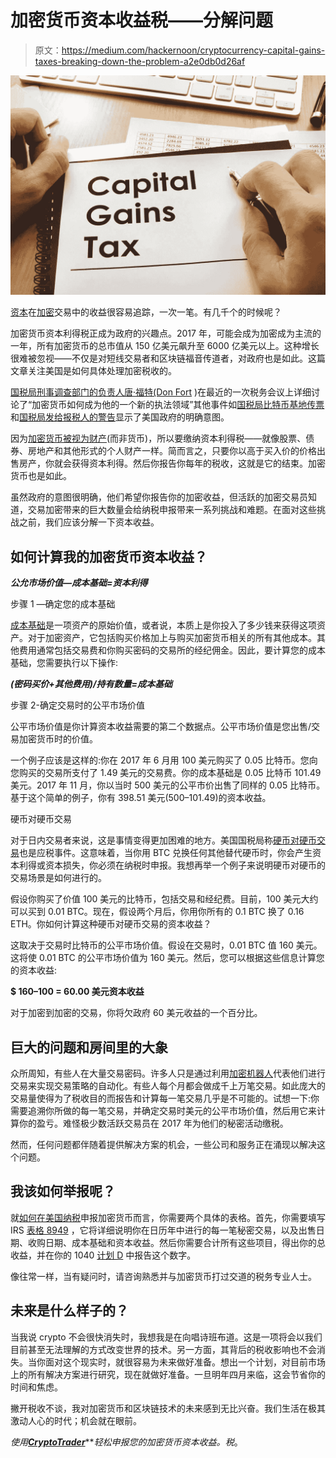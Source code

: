 # 加密货币资本收益税——分解问题

> 原文：<https://medium.com/hackernoon/cryptocurrency-capital-gains-taxes-breaking-down-the-problem-a2e0db0d26af>

![](img/244b208c9f10a1ff08923bc331e52be4.png)

[资本](https://hackernoon.com/tagged/capital)在[加密](https://hackernoon.com/tagged/crypto)交易中的收益很容易追踪，一次一笔。有几千个的时候呢？

加密货币资本利得税正成为政府的兴趣点。2017 年，可能会成为加密成为主流的一年，所有加密货币的总市值从 150 亿美元飙升至 6000 亿美元以上。这种增长很难被忽视——不仅是对短线交易者和区块链福音传道者，对政府也是如此。这篇文章关注美国是如何具体处理加密税收的。

[国税局刑事调查部门的负责人唐·福特(Don Fort](https://www.linkedin.com/in/don-fort-4a656435/) )在最近的一次税务会议上详细讨论了“加密货币如何成为他的一个新的执法领域”其他事件如[国税局比特币基地传票](https://www.forbes.com/sites/kellyphillipserb/2017/11/29/irs-nabs-big-win-over-coinbase-in-bid-for-bitcoin-customer-data/#66ef4cc2259a)和[国税局发给报税人的警告](https://www.irs.gov/newsroom/irs-reminds-taxpayers-to-report-virtual-currency-transactions)显示了美国政府的明确意图。

因为[加密货币被视为财产](https://www.irs.gov/pub/irs-drop/n-14-21.pdf)(而非货币)，所以要缴纳资本利得税——就像股票、债券、房地产和其他形式的个人财产一样。简而言之，只要你以高于买入价的价格出售房产，你就会获得资本利得。然后你报告你每年的税收，这就是它的结束。加密货币也是如此。

虽然政府的意图很明确，他们希望你报告你的加密收益，但活跃的加密交易员知道，交易加密带来的巨大数量会给纳税申报带来一系列挑战和难题。在面对这些挑战之前，我们应该分解一下资本收益。

## 如何计算我的加密货币资本收益？

***公允市场价值—成本基础=资本利得***

步骤 1 —确定您的成本基础

[成本基础](https://www.investopedia.com/terms/c/costbasis.asp)是一项资产的原始价值，或者说，本质上是你投入了多少钱来获得这项资产。对于加密资产，它包括购买价格加上与购买加密货币相关的所有其他成本。其他费用通常包括交易费和你购买密码的交易所的经纪佣金。因此，要计算您的成本基础，您需要执行以下操作:

***(密码买价+其他费用)/持有数量=成本基础***

步骤 2-确定交易时的公平市场价值

公平市场价值是你计算资本收益需要的第二个数据点。公平市场价值是您出售/交易加密货币时的价值。

一个例子应该是这样的:你在 2017 年 6 月用 100 美元购买了 0.05 比特币。您向您购买的交易所支付了 1.49 美元的交易费。你的成本基础是 0.05 比特币 101.49 美元。2017 年 11 月，你以当时 500 美元的公平市价出售了同样的 0.05 比特币。基于这个简单的例子，你有 398.51 美元(500–101.49)的资本收益。

硬币对硬币交易

对于日内交易者来说，这是事情变得更加困难的地方。美国国税局称[硬币对硬币交易](https://www.irs.gov/pub/irs-drop/n-14-21.pdf)也是应税事件。这意味着，当你用 BTC 兑换任何其他替代硬币时，你会产生资本利得或资本损失，你必须在纳税时申报。我想再举一个例子来说明硬币对硬币的交易场景是如何进行的。

假设你购买了价值 100 美元的比特币，包括交易和经纪费。目前，100 美元大约可以买到 0.01 BTC。现在，假设两个月后，你用你所有的 0.1 BTC 换了 0.16 ETH。你如何计算这种硬币对硬币交易的资本收益？

这取决于交易时比特币的公平市场价值。假设在交易时，0.01 BTC 值 160 美元。这将使 0.01 BTC 的公平市场价值为 160 美元。然后，您可以根据这些信息计算您的资本收益:

**$ 160–100 = 60.00 美元资本收益**

对于加密到加密的交易，你将欠政府 60 美元收益的一个百分比。

## 巨大的问题和房间里的大象

众所周知，有些人在大量交易密码。许多人只是通过利用[加密机器人](https://www.cryptotrader.tax/blog/best-crypto-trading-bots)代表他们进行交易来实现交易策略的自动化。有些人每个月都会做成千上万笔交易。如此庞大的交易量使得为了税收目的而报告和计算每一笔交易几乎是不可能的。试想一下:你需要追溯你所做的每一笔交易，并确定交易时美元的公平市场价值，然后用它来计算你的盈亏。难怪极少数活跃交易员在 2017 年为他们的秘密活动缴税。

然而，任何问题都伴随着提供解决方案的机会，一些公司和服务正在涌现以解决这个问题。

## 我该如何举报呢？

就[如何在美国纳税](https://www.cryptotrader.tax/trading/how-to-report-cryptocurrency-on-taxes/)申报加密货币而言，你需要两个具体的表格。首先，你需要填写 IRS [表格 8949](https://www.irs.gov/pub/irs-pdf/f8949.pdf) ，它将详细说明你在日历年中进行的每一笔秘密交易，以及出售日期、收购日期、成本基础和资本收益。然后你需要合计所有这些项目，得出你的总收益，并在你的 1040 [计划 D](https://www.irs.gov/forms-pubs/about-schedule-d-form-1040-capital-gains-and-losses) 中报告这个数字。

像往常一样，当有疑问时，请咨询熟悉并与加密货币打过交道的税务专业人士。

## 未来是什么样子的？

当我说 crypto 不会很快消失时，我想我是在向唱诗班布道。这是一项将会以我们目前甚至无法理解的方式改变世界的技术。另一方面，其背后的税收影响也不会消失。当你面对这个现实时，就很容易为未来做好准备。想出一个计划，对目前市场上的所有解决方案进行研究，现在就做好准备。一旦明年四月来临，这会节省你的时间和焦虑。

撇开税收不谈，我对加密货币和区块链技术的未来感到无比兴奋。我们生活在极其激动人心的时代；机会就在眼前。

*使用*[***CryptoTrader***](https://www.cryptotrader.tax)***轻松申报您的加密货币资本收益。*税**。
